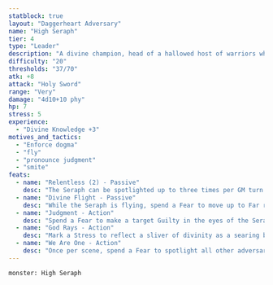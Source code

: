 ```yaml
---
statblock: true
layout: "Daggerheart Adversary"
name: "High Seraph"
tier: 4
type: "Leader"
description: "A divine champion, head of a hallowed host of warriors who enforce their god’s will."
difficulty: "20"
thresholds: "37/70"
atk: +8
attack: "Holy Sword"
range: "Very"
damage: "4d10+10 phy"
hp: 7
stress: 5
experience:
  - "Divine Knowledge +3"
motives_and_tactics:
  - "Enforce dogma"
  - "fly"
  - "pronounce judgment"
  - "smite"
feats:
  - name: "Relentless (2) - Passive"
    desc: "The Seraph can be spotlighted up to three times per GM turn. Spend Fear as usual to spotlight them."
  - name: "Divine Flight - Passive"
    desc: "While the Seraph is flying, spend a Fear to move up to Far range instead of Close range before taking an action."
  - name: "Judgment - Action"
    desc: "Spend a Fear to make a target Guilty in the eyes of the Seraph’s god until the Seraph is defeated. While Guilty, the target doesn’t gain Hope on a result with Hope. When the Seraph succeeds on a standard attack against a Guilty target, they deal Severe damage instead of their standard damage. The Seraph can only mark one target at a time."
  - name: "God Rays - Action"
    desc: "Mark a Stress to reflect a sliver of divinity as a searing beam of light that hits up to twenty targets within Very Far range. Targets must make a Presence Reaction Roll, with disadvantage if they are marked Guilty. Targets who fail take 4d6+12 magic damage. Targets who succeed take half damage."
  - name: "We Are One - Action"
    desc: "Once per scene, spend a Fear to spotlight all other adversaries within Far range. Attacks they make while spotlighted in this way deal half damage."
---
```


```statblock
monster: High Seraph
```